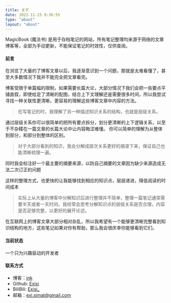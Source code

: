 ```yaml
---
title: 关于
date: 2022-11-25 9:36:55
type: "about"
layout: "about"
---
```


MagicBook (魔法书) 是用于存档笔记的网站，所有笔记整理均来源于网络的文章博客等，全部为手动更新，不能保证笔记的时效性，仅供查阅。

#### 前言
在浏览了大量的了博客文章以后，我逐渐意识到一个问题，那就是太难看懂了，甚至大多数情况下我并不能完全把文章看完。

博客受限于单篇幅的限制，如果需要长篇大论，大部分情况下我们会把一些要点平铺直叙，即使给足了清晰的配图，结合上下文理解还是需要很多时间，所以我尝试寻找一种关联性更清晰，更容易的理解这些博客文章中内容的方法。

> 在写笔记的时，我理解了另一种描述知识关系的结构，也就是层级关系。

通过层级关系你可以很简单的把所有要点拆分，划分更清晰的上下逻辑关系，以至于不杂糅在一篇文章的长篇大论中让内容晦涩难懂。
你可以简单的理解为从整体到部分，和部分到整体的区别。

> 对于大部分看到的知识，我会分解成层次关系更好的摘录下来，保证自己也能清晰梳理一遍。

同时我会标注好一个最主要的摘要来源，以防自己摘要的文章因为缺少来源造成无法二次订正的问题

这样的整理方式，也更快的让我能够找到相应的知识点，层层递进，降低阅读的时间成本

> 实际上从大量的博客中分解知识后进行整理并不简单，整理一篇笔记通常需要半天或者一天时间，我经常会思考分解知识点的层级关系是否合理，内容是否足够完整，以更好的展开论述。

在互联网上的博客文章大部分相对杂乱，所以我希望有一个能够更清晰完整看到知识结构的地方，这些笔记如果对你有帮助，那么我会很庆幸你能够看到它们。

#### 当前状态
一个只为兴趣驱动的开发者

#### 联系方式
- 博客：[ink](https://exi.ink)
- Github: [Exisi](https://github.com/Exisi)
- BiliBili: [Exisi_](https://space.bilibili.com/356030729)
- 邮箱：exi.simat@gmail.com
